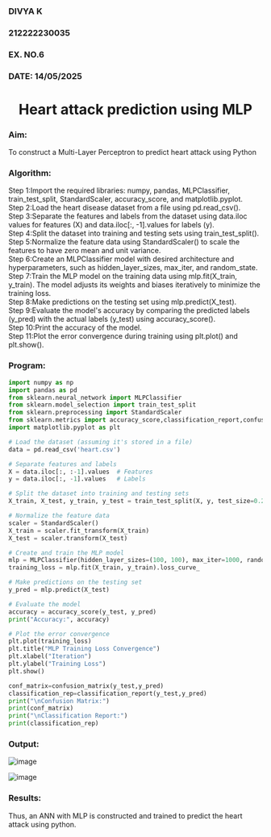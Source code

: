 <H3>DIVYA K</H3>
<H3>212222230035</H3>
<H3>EX. NO.6</H3>
<H3>DATE: 14/05/2025 </H3>
<H1 ALIGN =CENTER>Heart attack prediction using MLP</H1>
<H3>Aim:</H3>  To construct a  Multi-Layer Perceptron to predict heart attack using Python
<H3>Algorithm:</H3>
Step 1:Import the required libraries: numpy, pandas, MLPClassifier, train_test_split, StandardScaler, accuracy_score, and matplotlib.pyplot.<BR>
Step 2:Load the heart disease dataset from a file using pd.read_csv().<BR>
Step 3:Separate the features and labels from the dataset using data.iloc values for features (X) and data.iloc[:, -1].values for labels (y).<BR>
Step 4:Split the dataset into training and testing sets using train_test_split().<BR>
Step 5:Normalize the feature data using StandardScaler() to scale the features to have zero mean and unit variance.<BR>
Step 6:Create an MLPClassifier model with desired architecture and hyperparameters, such as hidden_layer_sizes, max_iter, and random_state.<BR>
Step 7:Train the MLP model on the training data using mlp.fit(X_train, y_train). The model adjusts its weights and biases iteratively to minimize the training loss.<BR>
Step 8:Make predictions on the testing set using mlp.predict(X_test).<BR>
Step 9:Evaluate the model's accuracy by comparing the predicted labels (y_pred) with the actual labels (y_test) using accuracy_score().<BR>
Step 10:Print the accuracy of the model.<BR>
Step 11:Plot the error convergence during training using plt.plot() and plt.show().<BR>

<H3>Program: </H3>

```python
import numpy as np
import pandas as pd
from sklearn.neural_network import MLPClassifier
from sklearn.model_selection import train_test_split
from sklearn.preprocessing import StandardScaler
from sklearn.metrics import accuracy_score,classification_report,confusion_matrix
import matplotlib.pyplot as plt

# Load the dataset (assuming it's stored in a file)
data = pd.read_csv('heart.csv')

# Separate features and labels
X = data.iloc[:, :-1].values  # Features
y = data.iloc[:, -1].values   # Labels

# Split the dataset into training and testing sets
X_train, X_test, y_train, y_test = train_test_split(X, y, test_size=0.2, random_state=42)

# Normalize the feature data
scaler = StandardScaler()
X_train = scaler.fit_transform(X_train)
X_test = scaler.transform(X_test)

# Create and train the MLP model
mlp = MLPClassifier(hidden_layer_sizes=(100, 100), max_iter=1000, random_state=42)
training_loss = mlp.fit(X_train, y_train).loss_curve_

# Make predictions on the testing set
y_pred = mlp.predict(X_test)

# Evaluate the model
accuracy = accuracy_score(y_test, y_pred)
print("Accuracy:", accuracy)

# Plot the error convergence
plt.plot(training_loss)
plt.title("MLP Training Loss Convergence")
plt.xlabel("Iteration")
plt.ylabel("Training Loss")
plt.show()

conf_matrix=confusion_matrix(y_test,y_pred)
classification_rep=classification_report(y_test,y_pred)
print("\nConfusion Matrix:")
print(conf_matrix)
print("\nClassification Report:")
print(classification_rep)

```

<H3>Output:</H3>

![image](https://github.com/user-attachments/assets/31f609d9-4ac1-4cc0-ae27-6a4c7599f092)

![image](https://github.com/user-attachments/assets/177c9e18-0712-42b6-b22f-4e6e5074b208)

<H3>Results:</H3>
Thus, an ANN with MLP is constructed and trained to predict the heart attack using python.

